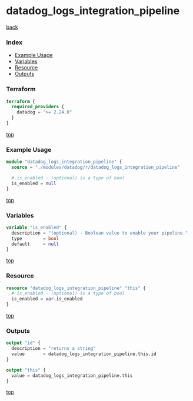 # datadog_logs_integration_pipeline

[back](../datadog.md)

### Index

- [Example Usage](#example-usage)
- [Variables](#variables)
- [Resource](#resource)
- [Outputs](#outputs)

### Terraform

```terraform
terraform {
  required_providers {
    datadog = ">= 2.24.0"
  }
}
```

[top](#index)

### Example Usage

```terraform
module "datadog_logs_integration_pipeline" {
  source = "./modules/datadog/r/datadog_logs_integration_pipeline"

  # is_enabled - (optional) is a type of bool
  is_enabled = null
}
```

[top](#index)

### Variables

```terraform
variable "is_enabled" {
  description = "(optional) - Boolean value to enable your pipeline."
  type        = bool
  default     = null
}
```

[top](#index)

### Resource

```terraform
resource "datadog_logs_integration_pipeline" "this" {
  # is_enabled - (optional) is a type of bool
  is_enabled = var.is_enabled
}
```

[top](#index)

### Outputs

```terraform
output "id" {
  description = "returns a string"
  value       = datadog_logs_integration_pipeline.this.id
}

output "this" {
  value = datadog_logs_integration_pipeline.this
}
```

[top](#index)